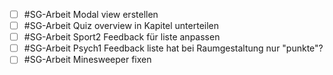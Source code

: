 - [ ] #SG-Arbeit Modal view erstellen
- [ ] #SG-Arbeit Quiz overview in Kapitel unterteilen
- [ ] #SG-Arbeit Sport2 Feedback für liste anpassen
- [ ] #SG-Arbeit Psych1 Feedback liste hat bei Raumgestaltung nur "punkte"?
- [ ] #SG-Arbeit Minesweeper fixen
